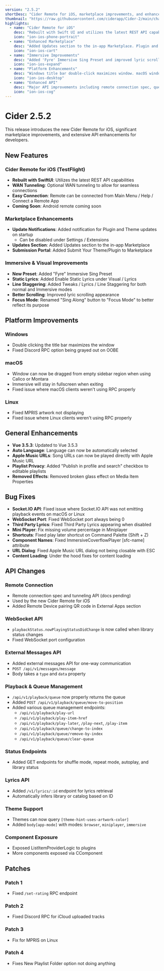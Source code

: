 ```yaml
---
version: "2.5.2"
shortDesc: "Cider Remote for iOS, marketplace improvements, and enhanced API capabilities"
thumbnail: "https://raw.githubusercontent.com/ciderapp/Cider-2/main/changelogs/images/2.5.2.png"
highlights:
  - name: "Cider Remote for iOS"
    desc: "Rebuilt with Swift UI and utilizes the latest REST API capabilities. Optional WAN tunneling to allow for seamless connections."
    icon: "ion-ios-phone-portrait"
  - name: "Enhanced Marketplace"
    desc: "Added Updates section to the in-app Marketplace. Plugin and theme updates now notify on startup."
    icon: "ion-ios-cart"
  - name: "Immersive Improvements"
    desc: "Added 'Fyre' Immersive Sing Preset and improved lyric scrolling appearance."
    icon: "ion-ios-expand"
  - name: "Platform Enhancements"
    desc: "Windows title bar double-click maximizes window. macOS window can now be dragged from empty sidebar region."
    icon: "ion-ios-desktop"
  - name: "Enhanced API"
    desc: "Major API improvements including remote connection spec, queue management, and lyrics endpoints."
    icon: "ion-ios-cog"
---
```


# Cider 2.5.2

This release introduces the new Cider Remote for iOS, significant marketplace improvements, and extensive API enhancements for developers.

## New Features

### Cider Remote for iOS (TestFlight)
- **Rebuilt with SwiftUI**: Utilizes the latest REST API capabilities
- **WAN Tunneling**: Optional WAN tunneling to allow for seamless connections
- **Easy Connection**: Remote can be connected from Main Menu / Help / Connect a Remote App
- **Coming Soon**: Android remote coming soon

### Marketplace Enhancements
- **Update Notifications**: Added notification for Plugin and Theme updates on startup
  - Can be disabled under Settings / Extensions
- **Updates Section**: Added Updates section to the in-app Marketplace
- **Submission Portal**: Added Submit Your Theme/Plugin to Marketplace

### Immersive & Visual Improvements
- **New Preset**: Added "Fyre" Immersive Sing Preset
- **Static Lyrics**: Added Enable Static Lyrics under Visual / Lyrics
- **Line Staggering**: Added Tweaks / Lyrics / Line Staggering for both normal and Immersive modes
- **Better Scrolling**: Improved lyric scrolling appearance
- **Focus Mode**: Renamed "Sing Along" button to "Focus Mode" to better reflect its purpose

## Platform Improvements

### Windows
- Double clicking the title bar maximizes the window
- Fixed Discord RPC option being grayed out on OOBE

### macOS
- Window can now be dragged from empty sidebar region when using Calico or Montara
- Immersive will stay in fullscreen when exiting
- Fixed issue where macOS clients weren't using RPC properly

### Linux
- Fixed MPRIS artwork not displaying
- Fixed issue where Linux clients weren't using RPC properly

## General Enhancements

- **Vue 3.5.3**: Updated to Vue 3.5.3
- **Auto Language**: Language can now be automatically selected
- **Apple Music URLs**: Song URLs can now be played directly with Apple Music URL
- **Playlist Privacy**: Added "Publish in profile and search" checkbox to editable playlists
- **Removed Effects**: Removed broken glass effect on Media Item Properties

## Bug Fixes

- **Socket.IO API**: Fixed issue where Socket.IO API was not emitting playback events on macOS or Linux
- **WebSocket Port**: Fixed WebSocket port always being 0
- **Third Party Lyrics**: Fixed Third Party Lyrics appearing when disabled
- **Mini Player**: Fix missing volume percentage in Miniplayer
- **Shortcuts**: Fixed play later shortcut on Command Palette (Shift + Z)
- **Component Names**: Fixed ImmersiveCoverflowPlayer [sfc-name] attribute
- **URL Dialog**: Fixed Apple Music URL dialog not being closable with ESC
- **Content Loading**: Under the hood fixes for content loading

## API Changes

### Remote Connection
- Remote connection spec and tunneling API (docs pending)
- Used by the new Cider Remote for iOS
- Added Remote Device pairing QR code in External Apps section

### WebSocket API
- `playbackStatus.nowPlayingStatusDidChange` is now called when library status changes
- Fixed WebSocket port configuration

### External Messages API
- Added external messages API for one-way communication
- `POST /api/v1/messages/message`
- Body takes a `type` and `data` property

### Playback & Queue Management
- `/api/v1/playback/queue` now properly returns the queue
- Added `POST /api/v1/playback/queue/move-to-position`
- Added various queue management endpoints:
  - `/api/v1/playback/play-url`
  - `/api/v1/playback/play-item-href`
  - `/api/v1/playback/play-later`, `/play-next`, `/play-item`
  - `/api/v1/playback/queue/change-to-index`
  - `/api/v1/playback/queue/remove-by-index`
  - `/api/v1/playback/queue/clear-queue`

### Status Endpoints
- Added GET endpoints for shuffle mode, repeat mode, autoplay, and library status

### Lyrics API
- Added `/v1/lyrics/:id` endpoint for lyrics retrieval
- Automatically infers library or catalog based on ID

### Theme Support
- Themes can now query `[theme-hint-uses-artwork-color]`
- Added `body[app-mode]` with modes: `browser`, `miniplayer`, `immersive`

### Component Exposure
- Exposed ListItemProviderLogic to plugins
- More components exposed via CComponent

## Patches

### Patch 1
- Fixed `/set-rating` RPC endpoint

### Patch 2
- Fixed Discord RPC for iCloud uploaded tracks

### Patch 3
- Fix for MPRIS on Linux

### Patch 4
- Fixes New Playlist Folder option not doing anything 